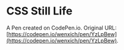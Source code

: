 # CSS Still Life

A Pen created on CodePen.io. Original URL: [https://codepen.io/wenxich/pen/YzLpBew](https://codepen.io/wenxich/pen/YzLpBew).

